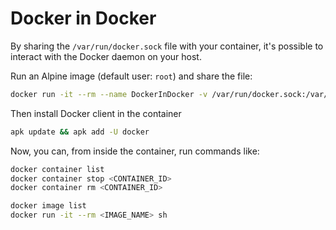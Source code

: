 # Docker in Docker

By sharing the `/var/run/docker.sock` file with your container, it's possible to interact with the Docker daemon on your host.

Run an Alpine image (default user: `root`) and share the file:

```bash
docker run -it --rm --name DockerInDocker -v /var/run/docker.sock:/var/run/docker.sock alpine sh
```

Then install Docker client in the container

```bash
apk update && apk add -U docker
```

Now, you can, from inside the container, run commands like:

```bash
docker container list
docker container stop <CONTAINER_ID>
docker container rm <CONTAINER_ID>

docker image list
docker run -it --rm <IMAGE_NAME> sh
```
